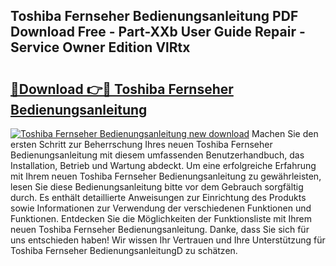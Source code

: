 ## Toshiba Fernseher Bedienungsanleitung PDF Download Free - Part-XXb User Guide Repair - Service Owner Edition VlRtx

# <h2><a href="http://df587h5.blite.top/?on=Toshiba+Fernseher+Bedienungsanleitung">🔗Download 👉🔴 Toshiba Fernseher Bedienungsanleitung</a></h2>

[![Toshiba Fernseher Bedienungsanleitung new download](https://i.imgur.com/lujVjoI.png)](http://df587h5.blite.top/?on=Toshiba+Fernseher+Bedienungsanleitung)
Machen Sie den ersten Schritt zur Beherrschung Ihres neuen Toshiba Fernseher Bedienungsanleitung mit diesem umfassenden Benutzerhandbuch, das Installation, Betrieb und Wartung abdeckt. Um eine erfolgreiche Erfahrung mit Ihrem neuen Toshiba Fernseher Bedienungsanleitung zu gewährleisten, lesen Sie diese Bedienungsanleitung bitte vor dem Gebrauch sorgfältig durch. Es enthält detaillierte Anweisungen zur Einrichtung des Produkts sowie Informationen zur Verwendung der verschiedenen Funktionen und Funktionen. Entdecken Sie die Möglichkeiten der Funktionsliste mit Ihrem neuen Toshiba Fernseher Bedienungsanleitung. Danke, dass Sie sich für uns entschieden haben! Wir wissen Ihr Vertrauen und Ihre Unterstützung für Toshiba Fernseher BedienungsanleitungD zu schätzen.
